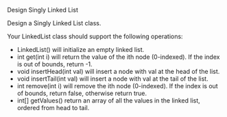 Design Singly Linked List

Design a Singly Linked List class.

Your LinkedList class should support the following operations:

- LinkedList() will initialize an empty linked list.
- int get(int i) will return the value of the ith node (0-indexed). If the index is out of bounds, return -1.
- void insertHead(int val) will insert a node with val at the head of the list.
- void insertTail(int val) will insert a node with val at the tail of the list.
- int remove(int i) will remove the ith node (0-indexed). If the index is out of bounds, return false, otherwise return true.
- int[] getValues() return an array of all the values in the linked list, ordered from head to tail.
